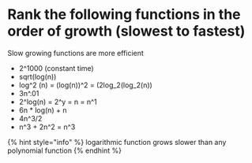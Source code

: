 # Rank the following functions in the order of growth (slowest to fastest)

Slow growing functions are more efficient&#x20;

* 2^1000 (constant time)
* sqrt(log(n))
* log^2 (n) = (log(n))^2 = (2log\_2(log\_2(n))
* 3n^.01
* 2^log(n) = 2^y = n  = n^1
* 6n \* log(n) + n
* 4n^3/2
* n^3 + 2n^2 = n^3

{% hint style="info" %}
logarithmic function grows slower than any polynomial function
{% endhint %}
